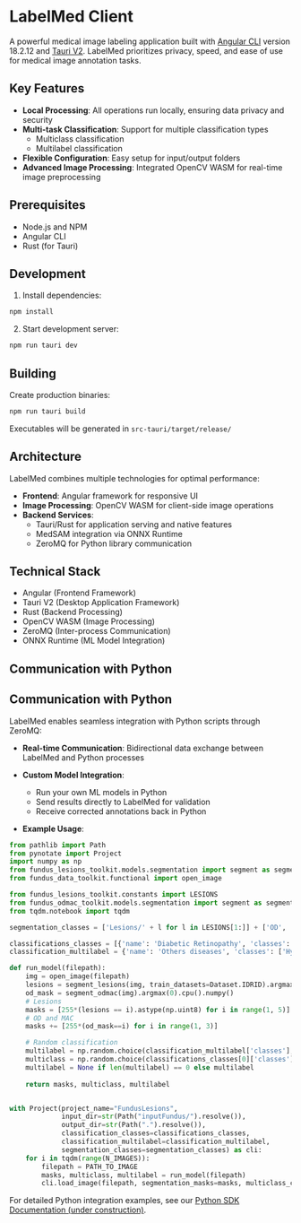 # LabelMed Client

A powerful medical image labeling application built with [Angular CLI](https://github.com/angular/angular-cli) version 18.2.12 and [Tauri V2](https://v2.tauri.app/start/). LabelMed prioritizes privacy, speed, and ease of use for medical image annotation tasks.

## Key Features

- **Local Processing**: All operations run locally, ensuring data privacy and security
- **Multi-task Classification**: Support for multiple classification types
    - Multiclass classification
    - Multilabel classification
- **Flexible Configuration**: Easy setup for input/output folders
- **Advanced Image Processing**: Integrated OpenCV WASM for real-time image preprocessing

## Prerequisites

- Node.js and NPM
- Angular CLI
- Rust (for Tauri)

## Development

1. Install dependencies:
```bash
npm install
```

2. Start development server:
```bash
npm run tauri dev
```

## Building

Create production binaries:
```bash
npm run tauri build
```
Executables will be generated in `src-tauri/target/release/`

## Architecture

LabelMed combines multiple technologies for optimal performance:

- **Frontend**: Angular framework for responsive UI
- **Image Processing**: OpenCV WASM for client-side image operations
- **Backend Services**: 
    - Tauri/Rust for application serving and native features
    - MedSAM integration via ONNX Runtime
    - ZeroMQ for Python library communication

## Technical Stack

- Angular (Frontend Framework)
- Tauri V2 (Desktop Application Framework)
- Rust (Backend Processing)
- OpenCV WASM (Image Processing)
- ZeroMQ (Inter-process Communication)
- ONNX Runtime (ML Model Integration)

## Communication with Python
## Communication with Python

LabelMed enables seamless integration with Python scripts through ZeroMQ:

- **Real-time Communication**: Bidirectional data exchange between LabelMed and Python processes
- **Custom Model Integration**: 
    - Run your own ML models in Python
    - Send results directly to LabelMed for validation
    - Receive corrected annotations back in Python

- **Example Usage**:

```python
from pathlib import Path
from pynotate import Project
import numpy as np
from fundus_lesions_toolkit.models.segmentation import segment as segment_lesions, Dataset
from fundus_data_toolkit.functional import open_image

from fundus_lesions_toolkit.constants import LESIONS
from fundus_odmac_toolkit.models.segmentation import segment as segment_odmac
from tqdm.notebook import tqdm

segmentation_classes = ['Lesions/' + l for l in LESIONS[1:]] + ['OD', 'MAC']

classifications_classes = [{'name': 'Diabetic Retinopathy', 'classes': ['No DR', 'Mild', 'Moderate', 'Severe', 'Proliferative']}]
classification_multilabel = {'name': 'Others diseases', 'classes': ['Hypertension', 'Glaucoma', 'Myopia', 'Other']}

def run_model(filepath):
    img = open_image(filepath)
    lesions = segment_lesions(img, train_datasets=Dataset.IDRID).argmax(0).cpu().numpy()
    od_mask = segment_odmac(img).argmax(0).cpu().numpy()
    # Lesions
    masks = [255*(lesions == i).astype(np.uint8) for i in range(1, 5)]
    # OD and MAC
    masks += [255*(od_mask==i) for i in range(1, 3)] 

    # Random classification
    multilabel = np.random.choice(classification_multilabel['classes'], size=np.random.randint(0, len(classification_multilabel['classes']))).tolist()
    multiclass = np.random.choice(classifications_classes[0]['classes'], size=1).tolist()
    multilabel = None if len(multilabel) == 0 else multilabel
    
    return masks, multiclass, multilabel


with Project(project_name="FundusLesions", 
             input_dir=str(Path("inputFundus/").resolve()),
             output_dir=str(Path(".").resolve()),
             classification_classes=classifications_classes,
             classification_multilabel=classification_multilabel,
             segmentation_classes=segmentation_classes) as cli:
    for i in tqdm(range(N_IMAGES)):
        filepath = PATH_TO_IMAGE
        masks, multiclass, multilabel = run_model(filepath)
        cli.load_image(filepath, segmentation_masks=masks, multiclass_choices=multiclass, multilabel_choices=multilabel)


```

For detailed Python integration examples, see our [Python SDK Documentation (under construction)]().

